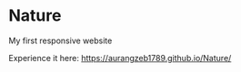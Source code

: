 # Nature
My first responsive website <br>

Experience it here: https://aurangzeb1789.github.io/Nature/  
